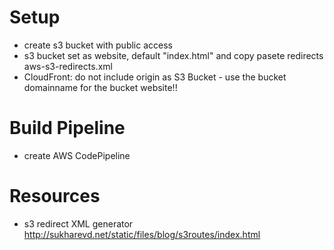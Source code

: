 # Setup
 * create s3 bucket with public access
 * s3 bucket set as website, default "index.html" and copy pasete redirects aws-s3-redirects.xml
 * CloudFront: do not include origin as S3 Bucket - use the bucket domainname for the bucket website!!

# Build Pipeline
 * create AWS CodePipeline

# Resources
 * s3 redirect XML generator http://sukharevd.net/static/files/blog/s3routes/index.html